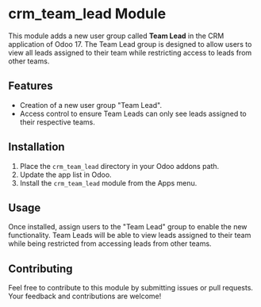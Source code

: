# crm_team_lead Module

This module adds a new user group called **Team Lead** in the CRM application of Odoo 17. The Team Lead group is designed to allow users to view all leads assigned to their team while restricting access to leads from other teams.

## Features

- Creation of a new user group "Team Lead".
- Access control to ensure Team Leads can only see leads assigned to their respective teams.

## Installation

1. Place the `crm_team_lead` directory in your Odoo addons path.
2. Update the app list in Odoo.
3. Install the `crm_team_lead` module from the Apps menu.

## Usage

Once installed, assign users to the "Team Lead" group to enable the new functionality. Team Leads will be able to view leads assigned to their team while being restricted from accessing leads from other teams.

## Contributing

Feel free to contribute to this module by submitting issues or pull requests. Your feedback and contributions are welcome!